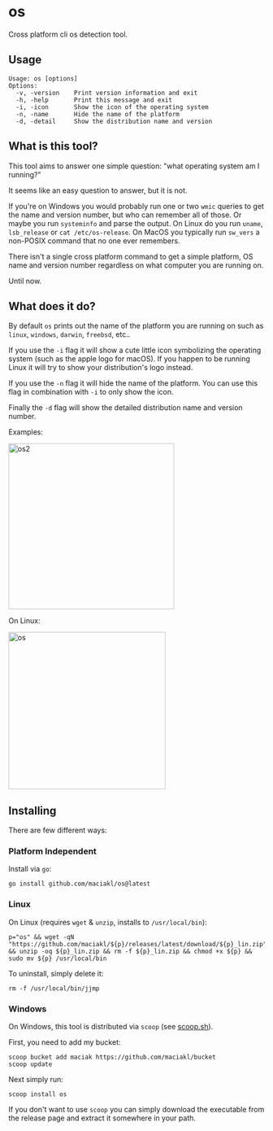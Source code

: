 # os

Cross platform cli os detection tool.

## Usage

    Usage: os [options]
    Options:
      -v, -version    Print version information and exit
      -h, -help       Print this message and exit
      -i, -icon       Show the icon of the operating system
      -n, -name       Hide the name of the platform
      -d, -detail     Show the distribution name and version

## What is this tool?

This tool aims to answer one simple question: "what operating system am I running?"

It seems like an easy question to answer, but it is not.

If you're on Windows you would probably run one or two `wmic` queries to get the name and version number, but who can remember all of those. Or maybe you run `systeminfo` and parse the output. On Linux do you run `uname`, `lsb_release` or `cat /etc/os-release`. On MacOS you typically run `sw_vers` a non-POSIX command that no one ever remembers.

There isn't a single cross platform command to get a simple platform, OS name and version number regardless on what computer you are running on.

Until now.

## What does it do?

By default `os` prints out the name of the platform you are running on such as `linux`, `windows`, `darwin`, `freebsd`, etc..

If you use the `-i` flag it will show a cute little icon symbolizing the operating system (such as the apple logo for macOS). If you happen to be running Linux it will try to show your distribution's logo instead.

If you use the `-n` flag it will hide the name of the platform. You can use this flag in combination with `-i` to only show the icon.

Finally the `-d` flag will show the detailed distribution name and version number.

Examples:
  
<img width="326" alt="os2" src="https://github.com/user-attachments/assets/e56fe463-99de-4b0d-8780-2f0fd6076b50" />

On Linux:

<img width="309" alt="os" src="https://github.com/user-attachments/assets/cded904d-d42e-4e17-be11-6d20fa6cee9c" />



## Installing

There are few different ways:

### Platform Independent

 Install via `go`:
 
    go install github.com/maciakl/os@latest

### Linux

On Linux (requires `wget` & `unzip`, installs to `/usr/local/bin`):

    p="os" && wget -qN "https://github.com/maciakl/${p}/releases/latest/download/${p}_lin.zip" && unzip -oq ${p}_lin.zip && rm -f ${p}_lin.zip && chmod +x ${p} && sudo mv ${p} /usr/local/bin

To uninstall, simply delete it:

    rm -f /usr/local/bin/jjmp

### Windows

On Windows, this tool is distributed via `scoop` (see [scoop.sh](https://scoop.sh)).

 First, you need to add my bucket:

    scoop bucket add maciak https://github.com/maciakl/bucket
    scoop update

 Next simply run:
 
    scoop install os

If you don't want to use `scoop` you can simply download the executable from the release page and extract it somewhere in your path.
